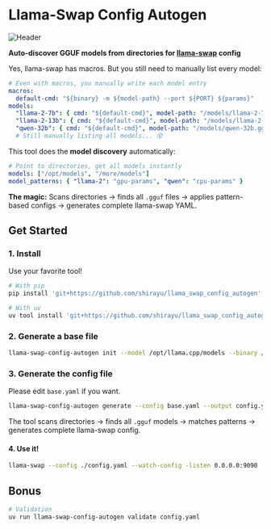 # Llama-Swap Config Autogen

![Header](./header.avif)

**Auto-discover GGUF models from directories for [llama-swap](https://github.com/mostlygeek/llama-swap) config**

Yes, llama-swap has macros. But you still need to manually list every model:

```yaml
# Even with macros, you manually write each model entry
macros:
  default-cmd: "${binary} -m ${model-path} --port ${PORT} ${params}"
models:
  "llama-2-7b": { cmd: "${default-cmd}", model-path: "/models/llama-2-7b.gguf" }
  "llama-2-13b": { cmd: "${default-cmd}", model-path: "/models/llama-2-13b.gguf" }
  "qwen-32b": { cmd: "${default-cmd}", model-path: "/models/qwen-32b.gguf" }
  # Still manually listing all models... 😵
```

This tool does the **model discovery** automatically:

```yaml
# Point to directories, get all models instantly
models: ["/opt/models", "/more/models"]
model_patterns: { "llama-2": "gpu-params", "qwen": "cpu-params" }
```

**The magic:** Scans directories → finds all `.gguf` files → applies pattern-based configs → generates complete llama-swap YAML.

## Get Started

### 1. Install

Use your favorite tool!

```bash
# With pip
pip install 'git+https://github.com/shirayu/llama_swap_config_autogen'

# With uv
uv tool install 'git+https://github.com/shirayu/llama_swap_config_autogen'
```

### 2. Generate a base file

```bash
llama-swap-config-autogen init --model /opt/llama.cpp/models --binary /opt/llama.cpp/bin/llama-server --output base.yaml
```

### 3. Generate the config file

Please edit `base.yaml` if you want.

```bash
llama-swap-config-autogen generate --config base.yaml --output config.yaml
```

The tool scans directories → finds all `.gguf` models → matches patterns → generates complete llama-swap config.

#### 4. Use it!

```bash
llama-swap --config ./config.yaml --watch-config -listen 0.0.0.0:9090
```

## Bonus

```bash
# Validation
uv run llama-swap-config-autogen validate config.yaml
```
